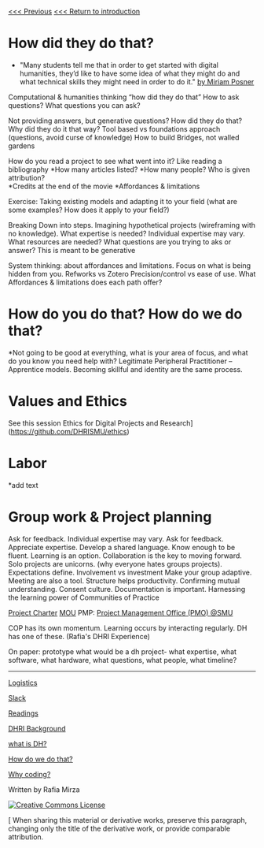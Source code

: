 
[<<< Previous](README.md)
[<<< Return to introduction](README.md)

# How did they do that? 

* "Many students tell me that in order to get started with digital humanities, they’d like to have some idea of what they might do and what technical skills they might need in order to do it." [by Miriam Posner](http://miriamposner.com/blog/how-did-they-make-that/   )

Computational & humanities thinking “how did they do that”
How to ask questions? What questions you can ask?

Not providing answers, but generative questions? How did they do that? Why did they do it that way? 
Tool based vs foundations approach 
(questions, avoid curse of knowledge) 
How to build Bridges, not walled gardens 

How do you read a project to see what went into it?
Like reading a bibliography
*How many articles listed? 
*How many people? Who is given attribution? 	
*Credits at the end of the movie 
*Affordances & limitations 

Exercise: Taking existing models and adapting it to your field (what are some examples? How does it apply to your field?)

Breaking Down into steps.
Imagining hypothetical projects (wireframing with no knowledge).
What expertise is needed? Individual expertise may vary.
What resources are needed?
What questions are you trying to aks or answer?
This is meant to be generative 

System thinking: about affordances and limitations.
Focus on what is being hidden from you.
Refworks vs Zotero
Precision/control vs ease of use.
What Affordances & limitations does each path offer?

# How do you do that? How do we do that?
*Not going to be good at everything, what is your area of focus, and what do you know you need help with?
Legitimate Peripheral Practitioner – Apprentice models.
Becoming skillful and identity are the same process.

# Values and Ethics
See this session 
Ethics for Digital Projects and Research](https://github.com/DHRISMU/ethics)

# Labor
*add text

# Group work & Project planning

Ask for feedback.
Individual expertise may vary.
Ask for feedback.
Appreciate expertise.
Develop a shared language. Know enough to be fluent.
Learning is an option.
Collaboration is the key to moving forward. Solo projects are unicorns. (why everyone hates groups projects).
Expectations define.
Involvement vs investment
Make your group adaptive.
Meeting are also a tool.
Structure helps productivity.
Confirming mutual understanding. Consent culture.
Documentation is important.
Harnessing the learning power of Communities of Practice

[Project Charter](https://stewartvarner.com/2014/05/project-charter/) 
[MOU](https://rc.library.uta.edu/uta-ir/handle/10106/25646)
PMP: [Project Management Office (PMO) @SMU](https://www.smu.edu/OIT/Governance)


COP has its own momentum. Learning occurs by interacting regularly. DH has one of these. (Rafia's DHRI Experience)

On paper: prototype what would be a dh project- what expertise, what software, what hardware, what questions, what people, what timeline?

-----

[Logistics](sections/logistics.md)  

[Slack](sections/Slack.md)  

[Readings](sections/readings.md)  

[DHRI Background](sections/DHRI.md)  

[what is DH?](sections/DH.md)  

[How do we do that?](sections/how.md)

[Why coding?](sections/why.md)

Written by Rafia Mirza

[![Creative Commons License](https://i.creativecommons.org/l/by-sa/4.0/88x31.png)](http://creativecommons.org/licenses/by-sa/4.0/)

[ When sharing this material or derivative works, preserve this paragraph, changing only the title of the derivative work, or provide comparable attribution.
